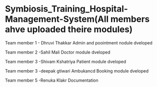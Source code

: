 # Symbiosis_Training_Hospital-Management-System(All members ahve uploaded theire modules)

Team member 1 - Dhruvi Thakkar 
Admin and poointment nodule dveloped 

Team member 2 -Sahil Mali
Doctor module dveloped 

Team member 3 -Shivam Kshatriya
Patient module dveloped 

Team member 3 -deepak gtiwari
Ambukancd Booking module dveloped 

Team member 5 -Renuka Klakr
Documentation 
